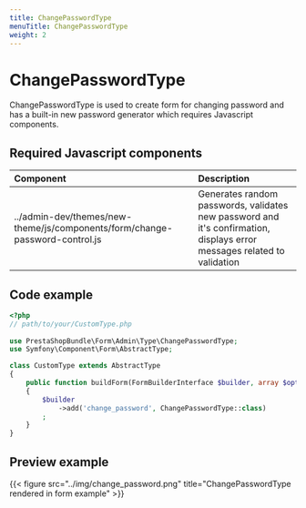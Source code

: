 ```yaml
---
title: ChangePasswordType
menuTitle: ChangePasswordType
weight: 2
---
```


# ChangePasswordType

ChangePasswordType is used to create form for changing password and has a built-in new password generator which requires Javascript components.

## Required Javascript components
| Component                                                                   | Description                                                                                                             |
|:----------------------------------------------------------------------------|:------------------------------------------------------------------------------------------------------------------------|
| ../admin-dev/themes/new-theme/js/components/form/change-password-control.js | Generates random passwords, validates new password and it's confirmation, displays error messages related to validation |

## Code example

```php
<?php
// path/to/your/CustomType.php
    
use PrestaShopBundle\Form\Admin\Type\ChangePasswordType;
use Symfony\Component\Form\AbstractType;

class CustomType extends AbstractType
{
    public function buildForm(FormBuilderInterface $builder, array $options)
    {
        $builder
            ->add('change_password', ChangePasswordType::class)
        ;
    }
}
```

## Preview example

{{< figure src="../img/change_password.png" title="ChangePasswordType rendered in form example" >}}
